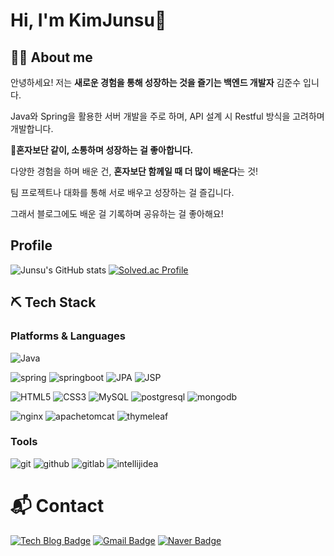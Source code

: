 # Hi, I'm KimJunsu👋

## 🙋‍♂️ About me

안녕하세요! 저는 **새로운 경험을 통해 성장하는 것을 즐기는 백엔드 개발자** 김준수 입니다.

Java와 Spring을 활용한 서버 개발을 주로 하며, API 설계 시 Restful 방식을 고려하며 개발합니다.

💬**혼자보단 같이, 소통하며 성장하는 걸 좋아합니다.**

다양한 경험을 하며 배운 건, **혼자보단 함께일 때 더 많이 배운다**는 것!

팀 프로젝트나 대화를 통해 서로 배우고 성장하는 걸 즐깁니다.

그래서 블로그에도 배운 걸 기록하며 공유하는 걸 좋아해요!

## Profile
![Junsu's GitHub stats](https://github-readme-stats.vercel.app/api?username=asdg2795&show_icons=true&theme=radical)
[![Solved.ac Profile](http://mazassumnida.wtf/api/v2/generate_badge?boj=asdg2795)](https://solved.ac/asdg2795/)

⛏️ Tech Stack
--
### Platforms & Languages
![Java](https://img.shields.io/badge/Java-007396.svg?&style=for-the-badge&logo=Java&logoColor=white)

![spring](https://img.shields.io/badge/spring-6DB33F.svg?&style=for-the-badge&logo=spring&logoColor=white)
![springboot](https://img.shields.io/badge/springboot-6DB33F.svg?&style=for-the-badge&logo=springboot&logoColor=white)
![JPA](https://img.shields.io/badge/JPA-6DB33F.svg?&style=for-the-badge&logo=JPA&logoColor=white)
![JSP](https://img.shields.io/badge/JSP-6DB33F.svg?&style=for-the-badge&logo=JSP&logoColor=white)

![HTML5](https://img.shields.io/badge/HTML5-E34F26.svg?&style=for-the-badge&logo=HTML5&logoColor=white)
![CSS3](https://img.shields.io/badge/CSS3-1572B6.svg?&style=for-the-badge&logo=CSS3&logoColor=white)
![MySQL](https://img.shields.io/badge/MySQL-4479A1.svg?&style=for-the-badge&logo=MySQL&logoColor=white)
![postgresql](https://img.shields.io/badge/postgresql-4169E1.svg?&style=for-the-badge&logo=postgresql&logoColor=white)
![mongodb](https://img.shields.io/badge/mongodb-47A248.svg?&style=for-the-badge&logo=mongodb&logoColor=white)

![nginx](https://img.shields.io/badge/nginx-009639.svg?&style=for-the-badge&logo=nginx&logoColor=white)
![apachetomcat](https://img.shields.io/badge/apachetomcat-F8DC75.svg?&style=for-the-badge&logo=apachetomcat&logoColor=white)
![thymeleaf](https://img.shields.io/badge/thymeleaf-005F0F.svg?&style=for-the-badge&logo=thymeleaf&logoColor=white)

### Tools
![git](https://img.shields.io/badge/git-F05032.svg?&style=for-the-badge&logo=git&logoColor=white)
![github](https://img.shields.io/badge/github-181717.svg?&style=for-the-badge&logo=github&logoColor=white)
![gitlab](https://img.shields.io/badge/gitlab-FC6D26.svg?&style=for-the-badge&logo=gitlab&logoColor=white)
![intellijidea](https://img.shields.io/badge/intellijidea-000000.svg?&style=for-the-badge&logo=intellijidea&logoColor=white)

# :mailbox_with_mail: Contact
[![Tech Blog Badge](http://img.shields.io/badge/-Tech%20blog-black?style=flat-square&logo=velog&link=https://velog.io/@mangez_js)](https://velog.io/@mangez_js)
[![Gmail Badge](https://img.shields.io/badge/Gmail-d14836?style=flat-square&logo=Gmail&logoColor=white&link=mailto:kjs25682795@gmail.com)](mailto:kjs25682795@gmail.com)
[![Naver Badge](https://img.shields.io/badge/Naver-03C75A?style=flat-square&logo=Naver&logoColor=white&link=mailto:asdg2795@naver.com)](mailto:asdg2795@naver.com)
 

